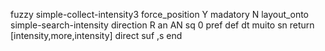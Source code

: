 fuzzy simple-collect-intensity3
   force_position Y
   madatory N
   layout_onto simple-search-intensity
   direction R
   an AN
   sq 0
   pref 
   def 
    dt muito
    sn 
    return [intensity,more,intensity]
    direct 
   suf ,s
end
